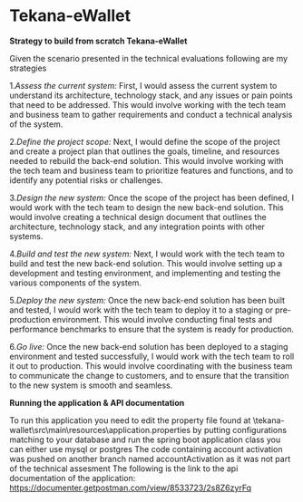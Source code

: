 # Tekana-eWallet
**Strategy to build from scratch Tekana-eWallet**

Given the scenario presented in the technical evaluations following are my strategies

1.*Assess the current system:* First, I would assess the current system to understand its architecture, technology stack, and any issues or pain points that need to be addressed. This would involve working with the tech team and business team to gather requirements and conduct a technical analysis of the system.

2.*Define the project scope:* Next, I would define the scope of the project and create a project plan that outlines the goals, timeline, and resources needed to rebuild the back-end solution. This would involve working with the tech team and business team to prioritize features and functions, and to identify any potential risks or challenges.

3.*Design the new system:* Once the scope of the project has been defined, I would work with the tech team to design the new back-end solution. This would involve creating a technical design document that outlines the architecture, technology stack, and any integration points with other systems.

4.*Build and test the new system:* Next, I would work with the tech team to build and test the new back-end solution. This would involve setting up a development and testing environment, and implementing and testing the various components of the system.

5.*Deploy the new system:* Once the new back-end solution has been built and tested, I would work with the tech team to deploy it to a staging or pre-production environment. This would involve conducting final tests and performance benchmarks to ensure that the system is ready for production.

6.*Go live:* Once the new back-end solution has been deployed to a staging environment and tested successfully, I would work with the tech team to roll it out to production. This would involve coordinating with the business team to communicate the change to customers, and to ensure that the transition to the new system is smooth and seamless.



**Running the application & API documentation**


To run this application you need to edit the property file found at \tekana-wallet\src\main\resources\application.properties 
by putting configurations matching to your database and run the spring boot application class  you can either use mysql or postgres
The code containing account activation was pushed on another branch named accountActivation as it was not part of the technical assesment
The following is the link to the api documentation of the application: https://documenter.getpostman.com/view/8533723/2s8Z6zyrFq

